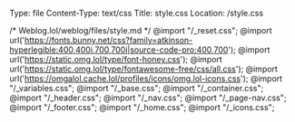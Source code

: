 Type: file
Content-Type: text/css
Title: style.css
Location: /style.css

/* Weblog.lol/weblog/files/style.md */
@import "/_reset.css";
@import url('https://fonts.bunny.net/css?family=atkinson-hyperlegible:400,400i,700,700i|source-code-pro:400,700');
@import url('https://static.omg.lol/type/font-honey.css');
@import url('https://static.omg.lol/type/fontawesome-free/css/all.css');
@import url('https://omgalol.cache.lol/profiles/icons/omg.lol-icons.css');
@import "/_variables.css";
@import "/_base.css";
@import "/_container.css";
@import "/_header.css";
@import "/_nav.css";
@import "/_page-nav.css";
@import "/_footer.css";
@import "/_home.css";
@import "/_icons.css";
